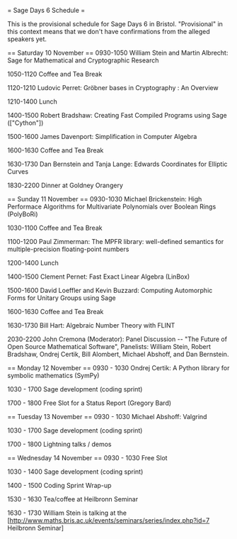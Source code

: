 = Sage Days 6 Schedule =

This is the provisional schedule for Sage Days 6 in Bristol. "Provisional" in this context means that we don't have confirmations from the alleged speakers yet.

== Saturday 10 November ==
0930-1050 William Stein and Martin Albrecht: Sage for Mathematical and Cryptographic Research

1050-1120 Coffee and Tea Break

1120-1210 Ludovic Perret: Gröbner bases in Cryptography : An Overview

1210-1400 Lunch

1400-1500 Robert Bradshaw: Creating Fast Compiled Programs using Sage (["Cython"])

1500-1600 James Davenport: Simplification in Computer Algebra

1600-1630 Coffee and Tea Break

1630-1730 Dan Bernstein and Tanja Lange: Edwards Coordinates for Elliptic Curves 

1830-2200 Dinner at Goldney Orangery

== Sunday 11 November ==
0930-1030 Michael Brickenstein: High Performace Algorithms for Multivariate Polynomials over Boolean Rings (PolyBoRi)

1030-1100 Coffee and Tea Break

1100-1200 Paul Zimmerman:  The MPFR library: well-defined semantics for multiple-precision floating-point numbers

1200-1400 Lunch

1400-1500 Clement Pernet: Fast Exact Linear Algebra (LinBox)

1500-1600 David Loeffler and Kevin Buzzard: Computing Automorphic
Forms for Unitary Groups using Sage

1600-1630 Coffee and Tea Break

1630-1730 Bill Hart: Algebraic Number Theory with FLINT

2030-2200 John Cremona (Moderator): Panel Discussion -- "The Future of Open Source Mathematical Software", 
Panelists: William Stein, Robert Bradshaw, Ondrej Certik, Bill Alombert, Michael Abshoff, and Dan Bernstein.

== Monday 12 November ==
0930 - 1030 Ondrej Certik: A Python library for symbolic mathematics (SymPy)

1030 - 1700 Sage development (coding sprint)

1700 - 1800 Free Slot for a Status Report (Gregory Bard)

== Tuesday 13 November ==
0930 - 1030 Michael Abshoff: Valgrind

1030 - 1700 Sage development (coding sprint)

1700 - 1800 Lightning talks / demos

== Wednesday 14 November ==
0930 - 1030 Free Slot

1030 - 1400 Sage development (coding sprint)

1400 - 1500 Coding Sprint Wrap-up

1530 - 1630 Tea/coffee at Heilbronn Seminar

1630 - 1730 William Stein is talking at the [http://www.maths.bris.ac.uk/events/seminars/series/index.php?id=7 Heilbronn Seminar]
